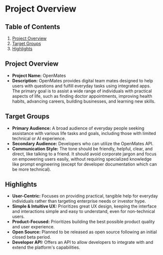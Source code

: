 # Project Overview

## Table of Contents
1.  [Project Overview](#project-overview)
2.  [Target Groups](#target-groups)
3.  [Highlights](#highlights)

## Project Overview

*   **Project Name:** OpenMates
*   **Description:** OpenMates provides digital team mates designed to help users with questions and fulfill everyday tasks using integrated apps. The primary goal is to assist a wide range of individuals with practical aspects of life, such as finding doctor appointments, improving health habits, advancing careers, building businesses, and learning new skills.

## Target Groups

*   **Primary Audience:** A broad audience of everyday people seeking assistance with various life tasks and goals, including those with limited technical or AI experience.
*   **Secondary Audience:** Developers who can utilize the OpenMates API.
*   **Communication Style:** The tone should be friendly, helpful, clear, and direct, like talking to a friend. It should avoid corporate jargon and focus on empowering users easily, without requiring specialized knowledge like prompt engineering (except for developer documentation which can be more technical).

## Highlights

*   **User-Centric:** Focuses on providing practical, tangible help for everyday individuals rather than targeting enterprise needs or investor hype.
*   **Simple & Intuitive UX:** Prioritizes great UX design, keeping the interface and interactions simple and easy to understand, even for non-technical users.
*   **Product-Focused:** Prioritizes building the best possible product quality and user experience.
*   **Open Source:** Planned to be released as open source following an initial closed beta period.
*   **Developer API:** Offers an API to allow developers to integrate with and extend the platform's capabilities.